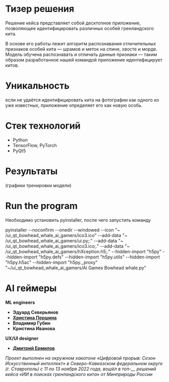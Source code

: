 # Тизер решения
Решение кейса представляет собой десктопное приложение, позволяющее идентифицировать различных особей гренландского кита.

В основе его работы лежит алгоритм распознавания отличительных признаков особей кита — шрамов и меток на спине, хвосте и морде. Модель обучена распознавать и отличать данные признаки — таким образом разработанное нашей командой приложение идентифицирует китов.

# Уникальность
если не удаётся идентифицировать кита на фотографии как одного из уже известных, приложение определяет его как новую особь. 

# Стек технологий
* Python
* TensorFlow, PyTorch
* PyQt5

# Результаты
(графики тренировки модели)

# Run the program 
Необходимо установить pyinstaller, после чего запустить команду

pyinstaller --noconfirm --onedir --windowed --icon "~ /ui_qt_bowhead_whale_ai_gamers/ico3.ico" 
--add-data "~ /ui_qt_bowhead_whale_ai_gamers/ui.py;." 
--add-data "~ /ui_qt_bowhead_whale_ai_gamers/ico3.ico;." 
--add-data "~ /ui_qt_bowhead_whale_ai_gamers/hXception.h5;." 
--hidden-import "h5py" 
--hidden-import "h5py.defs" 
--hidden-import "h5py.utils" 
--hidden-import "h5py.h5ac" 
--hidden-import "h5py._proxy"  "~/ui_qt_bowhead_whale_ai_gamers/Ai Games Bowhead whale.py"

# AI геймеры
**ML engineers**
* **Эдуард Северьянов** 
* [**Христина Першина**](https://github.com/NorthernPeach)
* **Владимир Губин** 
* **Кристина Иванова** 

**UX/UI designer**
* [**Дмитрий Ермилов**](https://github.com/aiker95)

*Проект выполнен на окружном хакатоне «Цифровой прорыв: Сезон Искусственный интеллект» в Северо-Кавказском федеральном округе (г. Ставрополь) с 11 по 13 ноября 2022 года, вошёл в топ-__ решений кейса «ИИ в поисках гренландского кита» от Минприроды России*
